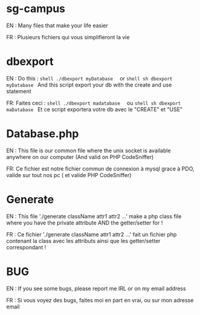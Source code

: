 # sg-campus
EN : Many files that make your life easier

FR : Plusieurs fichiers qui vous simplifieront la vie
# dbexport
EN : Do this :
	```shell
	 ./dbexport myDatabase 
	```	
	or 
	```shell
	sh dbexport myDatabase
	```
And this script export your db with the create and use statement

FR: Faites ceci : 
	```shell
	./dbexport madatabase 
	```
	ou 
	```shell
	sh dbexport maDatabase
	```
Et ce script exportera votre db avec le "CREATE" et "USE"
# Database.php
EN : This file is our common file where the unix socket is available anywhere on our computer (And valid on PHP CodeSniffer)

FR: Ce fichier est notre fichier commun de connexion à mysql grace à PDO, valide sur tout nos pc ( et valide PHP CodeSniffer)

# Generate
EN :  This file './generate className attr1 attr2 ...' make a php class file where you have the private attribute AND the getter/setter for !

FR :  Ce fichier './generate className attr1 attr2 ...' fait un fichier php contenant la class avec les attributs ainsi que les getter/setter correspondant !

# BUG
EN : If you see some bugs, please report me IRL or on my email address

FR : Si vous voyez des bugs, faites moi en part en vrai, ou sur mon adresse email
